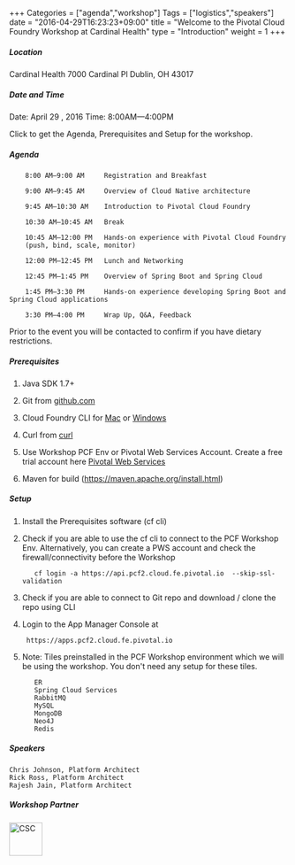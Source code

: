 +++
Categories = ["agenda","workshop"]
Tags = ["logistics","speakers"]
date = "2016-04-29T16:23:23+09:00"
title = "Welcome to the Pivotal Cloud Foundry Workshop at Cardinal Health"
type = "Introduction"
weight = 1
+++
##### Location

Cardinal Health
7000 Cardinal Pl
Dublin, OH 43017


##### Date and Time
Date: April 29 , 2016
Time: 8:00AM—4:00PM

Click to get the Agenda, Prerequisites and Setup for the workshop.

<!--more-->

##### Agenda

        8:00 AM—9:00 AM		Registration and Breakfast

        9:00 AM—9:45 AM		Overview of Cloud Native architecture

        9:45 AM—10:30 AM	Introduction to Pivotal Cloud Foundry

        10:30 AM—10:45 AM	Break

        10:45 AM—12:00 PM	Hands-on experience with Pivotal Cloud Foundry
        (push, bind, scale, monitor)

        12:00 PM—12:45 PM	Lunch and Networking

        12:45 PM—1:45 PM	Overview of Spring Boot and Spring Cloud

        1:45 PM—3:30 PM		Hands-on experience developing Spring Boot and Spring Cloud applications

        3:30 PM—4:00 PM		Wrap Up, Q&A, Feedback

Prior to the event you will be contacted to confirm if you have dietary restrictions.

##### Prerequisites
1. Java SDK 1.7+

2. Git from [github.com](https://mac.github.com/)

3. Cloud Foundry CLI for [Mac](https://github.com/cloudfoundry/cli/releases) or [Windows](http://docs.cloudfoundry.org/devguide/installcf/install-go-cli.html#windows)

4. Curl from [curl](http://curl.haxx.se/)

5. Use Workshop PCF Env or Pivotal Web Services Account.  Create a free trial account here [Pivotal Web Services](http://run.pivotal.io/)

6. Maven for build (https://maven.apache.org/install.html)


##### Setup

1. Install the Prerequisites software (cf cli)

2. Check if you are able to use the cf cli to connect to the PCF Workshop Env. Alternatively, you can create a PWS account and check the firewall/connectivity before the Workshop

          cf login -a https://api.pcf2.cloud.fe.pivotal.io  --skip-ssl-validation

3. Check if you are able to connect to Git repo and download / clone the repo using CLI
4. Login to the App Manager Console at

        https://apps.pcf2.cloud.fe.pivotal.io

5. Note: Tiles preinstalled in the PCF Workshop environment which we will be using the workshop. You don't need any setup for these tiles.

          ER
          Spring Cloud Services
          RabbitMQ
          MySQL
          MongoDB
          Neo4J
          Redis


##### Speakers

    Chris Johnson, Platform Architect
    Rick Ross, Platform Architect
    Rajesh Jain, Platform Architect

##### Workshop Partner
<a href="http://www.csc.com"><img src="/images/cardinal.png" alt="CSC" style="width: 60px;"></a>
